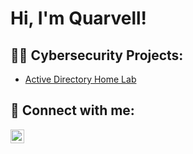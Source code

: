<h1>Hi, I'm Quarvell! 

<h2>👨‍💻 Cybersecurity Projects:</h2>

  - [Active Directory Home Lab](https://github.com/QHanks15/Algorithms-Practice)
<h2> 🤳 Connect with me:</h2>

[<img align="left" alt="QuarvellHanks | LinkedIn" width="22px" src="https://cdn.jsdelivr.net/npm/simple-icons@v3/icons/linkedin.svg" />][linkedin]


[linkedin]: https://linkedin.com/in/quarvellhanks
